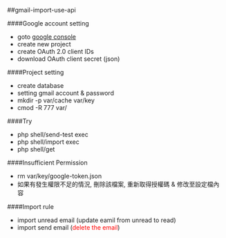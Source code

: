 ##gmail-import-use-api

####Google account setting
- goto [google console](https://console.developers.google.com/apis/credentials)
- create new project
- create OAuth 2.0 client IDs
- download OAuth client secret (json)

####Project setting
- create database
- setting gmail account & password
- mkdir -p var/cache var/key
- cmod -R 777 var/

####Try
- php shell/send-test exec
- php shell/import exec
- php shell/get

####Insufficient Permission
- rm var/key/google-token.json
- 如果有發生權限不足的情況, 刪除該檔案, 重新取得授權碼 & 修改至設定檔內容

####Import rule
- import unread email (update eamil from unread to read)
- import send email (<span style="color: red">delete the email</span>)
